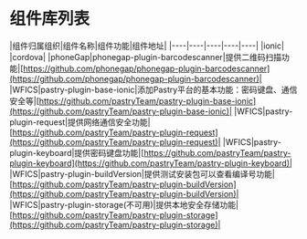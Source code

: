# 组件库列表

|组件归属组织|组件名称|组件功能|组件地址|
|----|----|----|----|----|
|ionic|
|cordova|
|phoneGap|phonegap-plugin-barcodescanner|提供二维码扫描功能|[https://github.com/phonegap/phonegap-plugin-barcodescanner](https://github.com/phonegap/phonegap-plugin-barcodescanner)|
|WFICS|pastry-plugin-base-ionic|添加Pastry平台的基本功能：密码键盘、通信安全等|[https://github.com/pastryTeam/pastry-plugin-base-ionic](https://github.com/pastryTeam/pastry-plugin-base-ionic)|
|WFICS|pastry-plugin-request|提供网络通信安全功能|[https://github.com/pastryTeam/pastry-plugin-request](https://github.com/pastryTeam/pastry-plugin-request)|
|WFICS|pastry-plugin-keyboard|提供密码键盘功能|[https://github.com/pastryTeam/pastry-plugin-keyboard](https://github.com/pastryTeam/pastry-plugin-keyboard)|
|WFICS|pastry-plugin-buildVersion|提供测试安装包可以查看编译号功能|[https://github.com/pastryTeam/pastry-plugin-buildVersion](https://github.com/pastryTeam/pastry-plugin-buildVersion)|
|WFICS|pastry-plugin-storage(不可用)|提供本地安全存储功能|[https://github.com/pastryTeam/pastry-plugin-storage](https://github.com/pastryTeam/pastry-plugin-storage)|